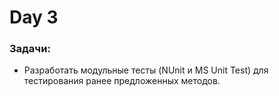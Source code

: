 # Day 3

### Задачи:
- Разработать модульные тесты (NUnit и MS Unit Test) для тестирования ранее предложенных методов.

